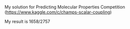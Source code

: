 My solution for Predicting Molecular Properties Competition (https://www.kaggle.com/c/champs-scalar-coupling)

My result is 1658/2757
